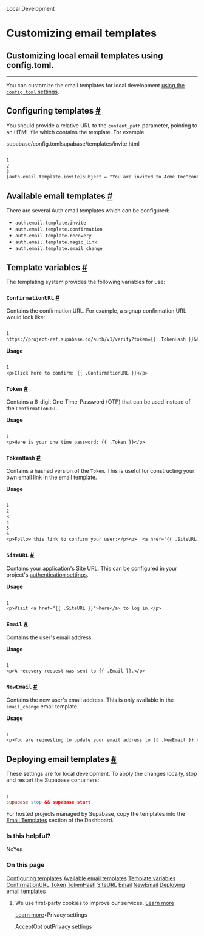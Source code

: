 Local Development

# Customizing email templates

## Customizing local email templates using config.toml.

* * *

You can customize the email templates for local development [using the `config.toml` settings](https://supabase.com/docs/guides/cli/config#auth-config).

## Configuring templates [\#](https://supabase.com/docs/guides/local-development/customizing-email-templates\#configuring-templates)

You should provide a relative URL to the `content_path` parameter, pointing to an HTML file which contains the template. For example

supabase/config.tomlsupabase/templates/invite.html

```flex

1
2
3
[auth.email.template.invite]subject = "You are invited to Acme Inc"content_path = "./supabase/templates/invite.html"
```

## Available email templates [\#](https://supabase.com/docs/guides/local-development/customizing-email-templates\#available-email-templates)

There are several Auth email templates which can be configured:

- `auth.email.template.invite`
- `auth.email.template.confirmation`
- `auth.email.template.recovery`
- `auth.email.template.magic_link`
- `auth.email.template.email_change`

## Template variables [\#](https://supabase.com/docs/guides/local-development/customizing-email-templates\#template-variables)

The templating system provides the following variables for use:

### `ConfirmationURL` [\#](https://supabase.com/docs/guides/local-development/customizing-email-templates\#confirmationurl)

Contains the confirmation URL. For example, a signup confirmation URL would look like:

```flex

1
https://project-ref.supabase.co/auth/v1/verify?token={{ .TokenHash }}&type=email&redirect_to=https://example.com/path
```

**Usage**

```flex

1
<p>Click here to confirm: {{ .ConfirmationURL }}</p>
```

### `Token` [\#](https://supabase.com/docs/guides/local-development/customizing-email-templates\#token)

Contains a 6-digit One-Time-Password (OTP) that can be used instead of the `ConfirmationURL`.

**Usage**

```flex

1
<p>Here is your one time password: {{ .Token }}</p>
```

### `TokenHash` [\#](https://supabase.com/docs/guides/local-development/customizing-email-templates\#tokenhash)

Contains a hashed version of the `Token`. This is useful for constructing your own email link in the email template.

**Usage**

```flex

1
2
3
4
5
6
<p>Follow this link to confirm your user:</p><p>  <a href="{{ .SiteURL }}/auth/confirm?token_hash={{ .TokenHash }}&type=email"    >Confirm your email</a  ></p>
```

### `SiteURL` [\#](https://supabase.com/docs/guides/local-development/customizing-email-templates\#siteurl)

Contains your application's Site URL. This can be configured in your project's [authentication settings](https://supabase.com/dashboard/project/_/auth/url-configuration).

**Usage**

```flex

1
<p>Visit <a href="{{ .SiteURL }}">here</a> to log in.</p>
```

### `Email` [\#](https://supabase.com/docs/guides/local-development/customizing-email-templates\#email)

Contains the user's email address.

**Usage**

```flex

1
<p>A recovery request was sent to {{ .Email }}.</p>
```

### `NewEmail` [\#](https://supabase.com/docs/guides/local-development/customizing-email-templates\#newemail)

Contains the new user's email address. This is only available in the `email_change` email template.

**Usage**

```flex

1
<p>You are requesting to update your email address to {{ .NewEmail }}.</p>
```

## Deploying email templates [\#](https://supabase.com/docs/guides/local-development/customizing-email-templates\#deploying-email-templates)

These settings are for local development. To apply the changes locally, stop and restart the Supabase containers:

```flex

1
supabase stop && supabase start
```

For hosted projects managed by Supabase, copy the templates into the [Email Templates](https://supabase.com/dashboard/project/_/auth/templates) section of the Dashboard.

### Is this helpful?

NoYes

### On this page

[Configuring templates](https://supabase.com/docs/guides/local-development/customizing-email-templates#configuring-templates) [Available email templates](https://supabase.com/docs/guides/local-development/customizing-email-templates#available-email-templates) [Template variables](https://supabase.com/docs/guides/local-development/customizing-email-templates#template-variables) [ConfirmationURL](https://supabase.com/docs/guides/local-development/customizing-email-templates#confirmationurl) [Token](https://supabase.com/docs/guides/local-development/customizing-email-templates#token) [TokenHash](https://supabase.com/docs/guides/local-development/customizing-email-templates#tokenhash) [SiteURL](https://supabase.com/docs/guides/local-development/customizing-email-templates#siteurl) [Email](https://supabase.com/docs/guides/local-development/customizing-email-templates#email) [NewEmail](https://supabase.com/docs/guides/local-development/customizing-email-templates#newemail) [Deploying email templates](https://supabase.com/docs/guides/local-development/customizing-email-templates#deploying-email-templates)

1. We use first-party cookies to improve our services. [Learn more](https://supabase.com/privacy#8-cookies-and-similar-technologies-used-on-our-european-services)



   [Learn more](https://supabase.com/privacy#8-cookies-and-similar-technologies-used-on-our-european-services)•Privacy settings





   AcceptOpt outPrivacy settings